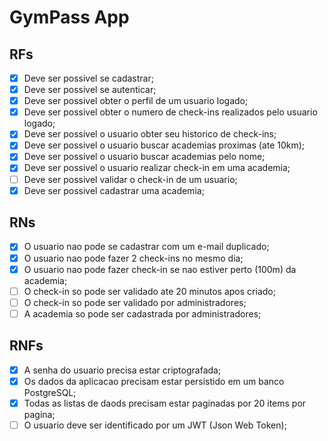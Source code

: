 # GymPass App

## RFs

- [x] Deve ser possivel se cadastrar;
- [x] Deve ser possivel se autenticar;
- [x] Deve ser possivel obter o perfil de um usuario logado;
- [x] Deve ser possivel obter o numero de check-ins realizados pelo usuario logado;
- [x] Deve ser possivel o usuario obter seu historico de check-ins;
- [x] Deve ser possivel o usuario buscar academias proximas (ate 10km);
- [x] Deve ser possivel o usuario buscar academias pelo nome;
- [x] Deve ser possivel o usuario realizar check-in em uma academia;
- [ ] Deve ser possivel validar o check-in de um usuario;
- [x] Deve ser possivel cadastrar uma academia;

## RNs

- [x] O usuario nao pode se cadastrar com um e-mail duplicado;
- [x] O usuario nao pode fazer 2 check-ins no mesmo dia;
- [x] O usuario nao pode fazer check-in se nao estiver perto (100m) da academia;
- [ ] O check-in so pode ser validado ate 20 minutos apos criado;
- [ ] O check-in so pode ser validado por administradores;
- [ ] A academia so pode ser cadastrada por administradores;

## RNFs

- [x] A senha do usuario precisa estar criptografada;
- [x] Os dados da aplicacao precisam estar persistido em um banco PostgreSQL;
- [x] Todas as listas de daods precisam estar paginadas por 20 items por pagina;
- [ ] O usuario deve ser identificado por um JWT (Json Web Token);
